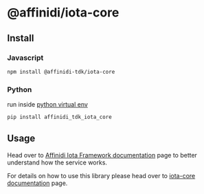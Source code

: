 # @affinidi/iota-core

## Install

### Javascript

```bash
npm install @affinidi-tdk/iota-core
```

### Python

run inside [python virtual env](https://docs.python.org/3/library/venv.html)

```bash
pip install affinidi_tdk_iota_core
```

## Usage

Head over to [Affinidi Iota Framework documentation](https://docs.affinidi.com/frameworks/iota-framework) page to better understand how the service works.

For details on how to use this library please head over to [iota-core documentation](https://docs.affinidi.com/dev-tools/affinidi-tdk/libraries/iota-core) page.
